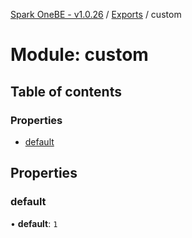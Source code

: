 [Spark OneBE - v1.0.26](../README.md) / [Exports](../modules.md) / custom

# Module: custom

## Table of contents

### Properties

- [default](custom.md#default)

## Properties

### default

• **default**: ``1``
